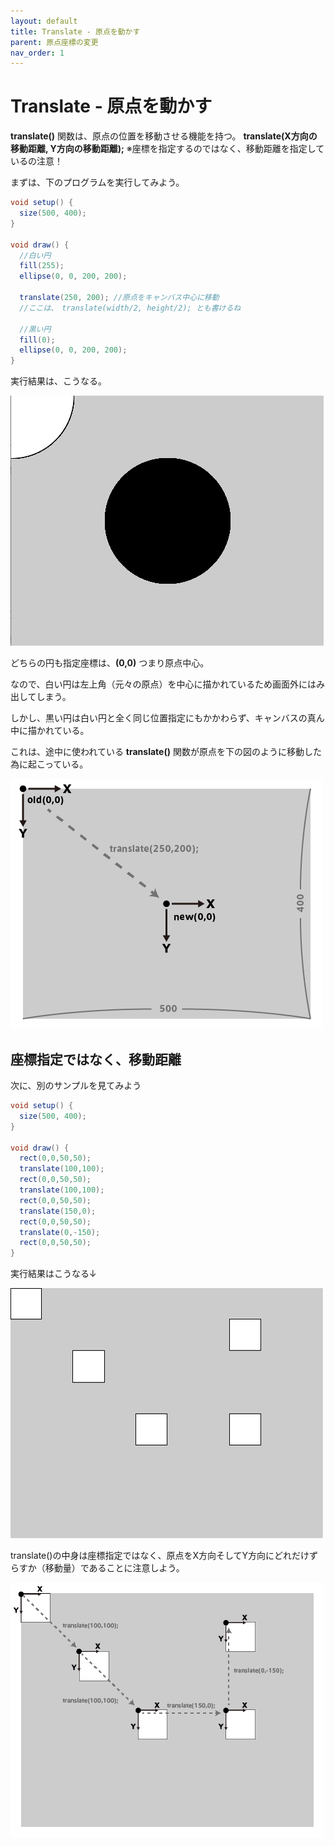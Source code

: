 ```yaml
---
layout: default
title: Translate - 原点を動かす
parent: 原点座標の変更
nav_order: 1
---
```


# Translate - 原点を動かす

**translate()** 関数は、原点の位置を移動させる機能を持つ。
**translate(X方向の移動距離, Y方向の移動距離);**
※座標を指定するのではなく、移動距離を指定しているの注意！

まずは、下のプログラムを実行してみよう。
```java
void setup() {
  size(500, 400);
}

void draw() {
  //白い円
  fill(255);
  ellipse(0, 0, 200, 200);

  translate(250, 200); //原点をキャンバス中心に移動
  //ここは、　translate(width/2, height/2); とも書けるね

  //黒い円
  fill(0);
  ellipse(0, 0, 200, 200);
}
```
実行結果は、こうなる。


<img src="../assets/translate01.png" alt="hi" class="inline"/>

どちらの円も指定座標は、**(0,0)** つまり原点中心。

なので、白い円は左上角（元々の原点）を中心に描かれているため画面外にはみ出してしまう。

しかし、黒い円は白い円と全く同じ位置指定にもかかわらず、キャンバスの真ん中に描かれている。


これは、途中に使われている **translate()** 関数が原点を下の図のように移動した為に起こっている。

<img src="../assets/translate02.png" alt="hi" class="inline"/>


## 座標指定ではなく、移動距離

次に、別のサンプルを見てみよう
```java
void setup() {
  size(500, 400);
}

void draw() {
  rect(0,0,50,50);
  translate(100,100);
  rect(0,0,50,50);
  translate(100,100);
  rect(0,0,50,50);
  translate(150,0);
  rect(0,0,50,50);
  translate(0,-150);
  rect(0,0,50,50);
}
```

実行結果はこうなる↓

<img src="../assets/translate03.png" alt="hi" class="inline"/>

translate()の中身は座標指定ではなく、原点をX方向そしてY方向にどれだけずらすか（移動量）であることに注意しよう。


<img src="../assets/translate04.png" alt="hi" class="inline"/>